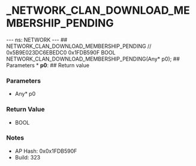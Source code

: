 # _NETWORK_CLAN_DOWNLOAD_MEMBERSHIP_PENDING

--- ns: NETWORK --- ## NETWORK_CLAN_DOWNLOAD_MEMBERSHIP_PENDING  // 0x5B9E023DC6EBEDC0 0x1FDB590F BOOL NETWORK_CLAN_DOWNLOAD_MEMBERSHIP_PENDING(Any* p0);   ## Parameters * **p0**:  ## Return value

### Parameters
* Any* p0

### Return Value
* BOOL

### Notes
* AP Hash: 0x0x1FDB590F
* Build: 323


